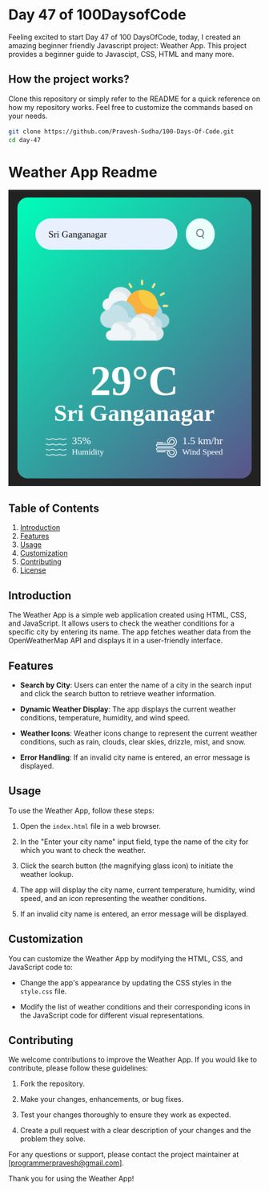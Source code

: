 # Day 47 of 100DaysofCode

Feeling excited to start Day 47 of 100 DaysOfCode, today, I created an amazing beginner friendly Javascript project: Weather App. This project provides a beginner guide to Javascipt, CSS, HTML and many more.

## How the project works?

Clone this repository or simply refer to the README for a quick reference on how my repository works. Feel free to customize the commands based on your needs.

```bash
git clone https://github.com/Pravesh-Sudha/100-Days-Of-Code.git
cd day-47
```

# Weather App Readme

![Weather_app](<images/Screenshot from 2023-10-22 12-02-32.png>)

## Table of Contents

1. [Introduction](#introduction)
2. [Features](#features)
3. [Usage](#usage)
4. [Customization](#customization)
5. [Contributing](#contributing)
6. [License](#license)

## Introduction

The Weather App is a simple web application created using HTML, CSS, and JavaScript. It allows users to check the weather conditions for a specific city by entering its name. The app fetches weather data from the OpenWeatherMap API and displays it in a user-friendly interface.

## Features

- **Search by City**: Users can enter the name of a city in the search input and click the search button to retrieve weather information.

- **Dynamic Weather Display**: The app displays the current weather conditions, temperature, humidity, and wind speed.

- **Weather Icons**: Weather icons change to represent the current weather conditions, such as rain, clouds, clear skies, drizzle, mist, and snow.

- **Error Handling**: If an invalid city name is entered, an error message is displayed.

## Usage

To use the Weather App, follow these steps:

1. Open the `index.html` file in a web browser.

2. In the "Enter your city name" input field, type the name of the city for which you want to check the weather.

3. Click the search button (the magnifying glass icon) to initiate the weather lookup.

4. The app will display the city name, current temperature, humidity, wind speed, and an icon representing the weather conditions.

5. If an invalid city name is entered, an error message will be displayed.

## Customization

You can customize the Weather App by modifying the HTML, CSS, and JavaScript code to:

- Change the app's appearance by updating the CSS styles in the `style.css` file.

- Modify the list of weather conditions and their corresponding icons in the JavaScript code for different visual representations.

## Contributing

We welcome contributions to improve the Weather App. If you would like to contribute, please follow these guidelines:

1. Fork the repository.

2. Make your changes, enhancements, or bug fixes.

3. Test your changes thoroughly to ensure they work as expected.

4. Create a pull request with a clear description of your changes and the problem they solve.


For any questions or support, please contact the project maintainer at [programmerpravesh@gmail.com].

Thank you for using the Weather App!